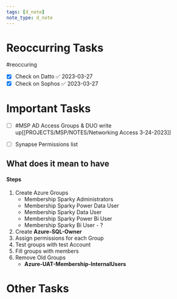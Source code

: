 ```yaml
---
tags: [d_note]
note_type: d_note
---
```


# Reoccurring Tasks

#reoccuring

- [x] Check on Datto ✅ 2023-03-27
- [x] Check on Sophos ✅ 2023-03-27

# Important Tasks
* [ ] #MSP AD Access Groups  & DUO write up[[PROJECTS/MSP/NOTES/Networking Access 3-24-2023]]

- [ ] Synapse Permissions list
## What does it mean to have 
#### Steps
1. Create Azure Groups
	* Membership Sparky Administrators
	* Membership Sparky Power Data User
	* Membership Sparky Data User
	* Membership Sparky Power Bi User
	* Membership Sparky Bi User - ?
1. Create **Azure-SQL-Owner**
2. Assign permissions for each Group
3. Test groups with test Account
4. Fill groups with members
5. Remove Old Groups
	* **Azure-UAT-Membership-InternalUsers**

# Other Tasks
